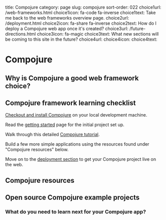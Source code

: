 title: Compojure
category: page
slug: compojure
sort-order: 022
choice1url: /web-frameworks.html
choice1icon: fa-code fa-inverse
choice1text: Take me back to the web frameworks overview page.
choice2url: /deployment.html
choice2icon: fa-share fa-inverse
choice2text: How do I deploy a Compojure web app once it's created?
choice3url: /future-directions.html
choice3icon: fa-magic
choice3text: What new sections will be coming to this site in the future?
choice4url: 
choice4icon: 
choice4text: 


# Compojure


## Why is Compojure a good web framework choice?


## Compojure framework learning checklist
<i class="fa fa-check-square-o"></i> 
[Checkout and install Compojure](https://github.com/weavejester/compojure) on
your local development machine.

<i class="fa fa-check-square-o"></i> 
Read the 
[getting started](https://github.com/weavejester/compojure/wiki/Getting-Started)
page for the initial project set up.
 
<i class="fa fa-check-square-o"></i> 
Walk through this detailed 
[Compojure tutorial](http://www.linuxjournal.com/content/compojure). 

<i class="fa fa-check-square-o"></i> 
Build a few more simple applications using the resources found
under "Compojure resources" below.

<i class="fa fa-check-square-o"></i> 
Move on to the [deployment section](/deployment.html) to get your Compojure 
project live on the web.


## Compojure resources


## Open source Compojure example projects



### What do you need to learn next for your Compojure app?
